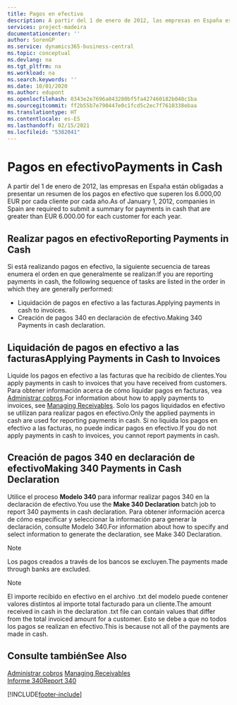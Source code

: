```yaml
---
title: Pagos en efectivo
description: A partir del 1 de enero de 2012, las empresas en España están obligadas a presentar un resumen de los pagos en efectivo que superen los 6.000,00 EUR por cada cliente por cada año.
services: project-madeira
documentationcenter: ''
author: SorenGP
ms.service: dynamics365-business-central
ms.topic: conceptual
ms.devlang: na
ms.tgt_pltfrm: na
ms.workload: na
ms.search.keywords: ''
ms.date: 10/01/2020
ms.author: edupont
ms.openlocfilehash: 0343e2e7696a043280bf5fa427460182b048c1ba
ms.sourcegitcommit: ff2b55b7e790447e0c1fcd5c2ec7f7610338ebaa
ms.translationtype: HT
ms.contentlocale: es-ES
ms.lasthandoff: 02/15/2021
ms.locfileid: "5382041"
---
```

# <a name="payments-in-cash"></a><span data-ttu-id="3acf2-103">Pagos en efectivo</span><span class="sxs-lookup"><span data-stu-id="3acf2-103">Payments in Cash</span></span>
<span data-ttu-id="3acf2-104">A partir del 1 de enero de 2012, las empresas en España están obligadas a presentar un resumen de los pagos en efectivo que superen los 6.000,00 EUR por cada cliente por cada año.</span><span class="sxs-lookup"><span data-stu-id="3acf2-104">As of January 1, 2012, companies in Spain are required to submit a summary for payments in cash that are greater than EUR 6.000.00 for each customer for each year.</span></span>  

## <a name="reporting-payments-in-cash"></a><span data-ttu-id="3acf2-105">Realizar pagos en efectivo</span><span class="sxs-lookup"><span data-stu-id="3acf2-105">Reporting Payments in Cash</span></span>  
<span data-ttu-id="3acf2-106">Si está realizando pagos en efectivo, la siguiente secuencia de tareas enumera el orden en que generalmente se realizan:</span><span class="sxs-lookup"><span data-stu-id="3acf2-106">If you are reporting payments in cash, the following sequence of tasks are listed in the order in which they are generally performed:</span></span>  

- <span data-ttu-id="3acf2-107">Liquidación de pagos en efectivo a las facturas.</span><span class="sxs-lookup"><span data-stu-id="3acf2-107">Applying payments in cash to invoices.</span></span>  
- <span data-ttu-id="3acf2-108">Creación de pagos 340 en declaración de efectivo.</span><span class="sxs-lookup"><span data-stu-id="3acf2-108">Making 340 Payments in cash declaration.</span></span>  

## <a name="applying-payments-in-cash-to-invoices"></a><span data-ttu-id="3acf2-109">Liquidación de pagos en efectivo a las facturas</span><span class="sxs-lookup"><span data-stu-id="3acf2-109">Applying Payments in Cash to Invoices</span></span>  
<span data-ttu-id="3acf2-110">Liquide los pagos en efectivo a las facturas que ha recibido de clientes.</span><span class="sxs-lookup"><span data-stu-id="3acf2-110">You apply payments in cash to invoices that you have received from customers.</span></span> <span data-ttu-id="3acf2-111">Para obtener información acerca de cómo liquidar pagos en facturas, vea [Administrar cobros](../../receivables-manage-receivables.md).</span><span class="sxs-lookup"><span data-stu-id="3acf2-111">For information about how to apply payments to invoices, see [Managing Receivables](../../receivables-manage-receivables.md).</span></span> <span data-ttu-id="3acf2-112">Solo los pagos liquidados en efectivo se utilizan para realizar pagos en efectivo.</span><span class="sxs-lookup"><span data-stu-id="3acf2-112">Only the applied payments in cash are used for reporting payments in cash.</span></span> <span data-ttu-id="3acf2-113">Si no liquida los pagos en efectivo a las facturas, no puede indicar pagos en efectivo.</span><span class="sxs-lookup"><span data-stu-id="3acf2-113">If you do not apply payments in cash to invoices, you cannot report payments in cash.</span></span>  

## <a name="making-340-payments-in-cash-declaration"></a><span data-ttu-id="3acf2-114">Creación de pagos 340 en declaración de efectivo</span><span class="sxs-lookup"><span data-stu-id="3acf2-114">Making 340 Payments in Cash Declaration</span></span>  
<span data-ttu-id="3acf2-115">Utilice el proceso **Modelo 340** para informar realizar pagos 340 en la declaración de efectivo.</span><span class="sxs-lookup"><span data-stu-id="3acf2-115">You use the **Make 340 Declaration** batch job to report 340 payments in cash declaration.</span></span> <span data-ttu-id="3acf2-116">Para obtener información acerca de cómo especificar y seleccionar la información para generar la declaración, consulte Modelo 340.</span><span class="sxs-lookup"><span data-stu-id="3acf2-116">For information about how to specify and select information to generate the declaration, see Make 340 Declaration.</span></span>  

> [!NOTE]  
>  <span data-ttu-id="3acf2-117">Los pagos creados a través de los bancos se excluyen.</span><span class="sxs-lookup"><span data-stu-id="3acf2-117">The payments made through banks are excluded.</span></span>  

> [!NOTE]  
>  <span data-ttu-id="3acf2-118">El importe recibido en efectivo en el archivo .txt del modelo puede contener valores distintos al importe total facturado para un cliente.</span><span class="sxs-lookup"><span data-stu-id="3acf2-118">The amount received in cash in the declaration .txt file can contain values that differ from the total invoiced amount for a customer.</span></span> <span data-ttu-id="3acf2-119">Esto se debe a que no todos los pagos se realizan en efectivo.</span><span class="sxs-lookup"><span data-stu-id="3acf2-119">This is because not all of the payments are made in cash.</span></span>  

## <a name="see-also"></a><span data-ttu-id="3acf2-120">Consulte también</span><span class="sxs-lookup"><span data-stu-id="3acf2-120">See Also</span></span>  
<span data-ttu-id="3acf2-121">[Administrar cobros](../../receivables-manage-receivables.md)   </span><span class="sxs-lookup"><span data-stu-id="3acf2-121">[Managing Receivables](../../receivables-manage-receivables.md)   </span></span>  
 [<span data-ttu-id="3acf2-122">Informe 340</span><span class="sxs-lookup"><span data-stu-id="3acf2-122">Report 340</span></span>](report-340.md)


[!INCLUDE[footer-include](../../includes/footer-banner.md)]